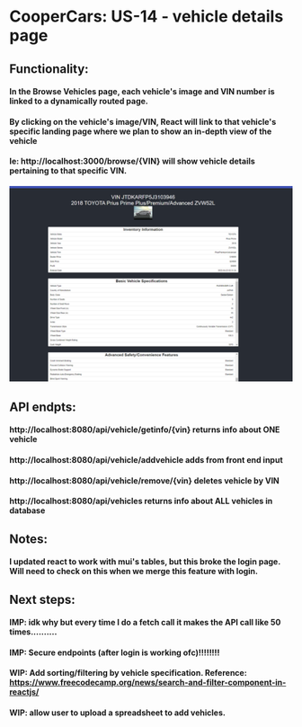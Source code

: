 # CooperCars: US-14 - vehicle details page
## Functionality:
#### In the Browse Vehicles page, each vehicle's image and VIN number is linked to a dynamically routed page. 
#### By clicking on the vehicle's image/VIN, React will link to that vehicle's specific landing page where we plan to show an in-depth view of the vehicle
#### Ie: http://localhost:3000/browse/{VIN} will show vehicle details pertaining to that specific VIN.
![image1](us-14.png)
## API endpts:
#### http://localhost:8080/api/vehicle/getinfo/{vin} returns info about ONE vehicle
#### http://localhost:8080/api/vehicle/addvehicle adds from front end input
#### http://localhost:8080/api/vehicle/remove/{vin} deletes vehicle by VIN
#### http://localhost:8080/api/vehicles returns info about ALL vehicles in database
## Notes:
#### I updated react to work with mui's tables, but this broke the login page. Will need to check on this when we merge this feature with login. 
## Next steps:
#### IMP: idk why but every time I do a fetch call it makes the API call like 50 times..........
#### IMP: Secure endpoints (after login is working ofc)!!!!!!!!
#### WIP: Add sorting/filtering by vehicle specification. Reference: https://www.freecodecamp.org/news/search-and-filter-component-in-reactjs/
#### WIP: allow user to upload a spreadsheet to add vehicles.

